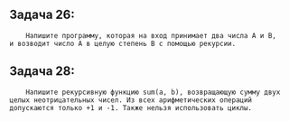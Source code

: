 ## Задача 26: 


        Напишите программу, которая на вход принимает два числа A и B, 
    и возводит число А в целую степень B с помощью рекурсии.

## Задача 28:


        Напишите рекурсивную функцию sum(a, b), возвращающую сумму двух 
    целых неотрицательных чисел. Из всех арифметических операций 
    допускаются только +1 и -1. Также нельзя использовать циклы.

